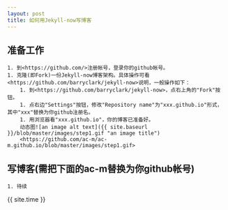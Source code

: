 ```yaml
---
layout: post
title: 如何用Jekyll-now写博客
---
```


## 准备工作

    1. 到<https://github.com/>注册帐号，登录你的github帐号。
    1. 克隆(即Fork)一份Jekyll-now博客架构。具体操作可看<https://github.com/barryclark/jekyll-now>说明，一般操作如下：
        1. 到<https://github.com/barryclark/jekyll-now>，点右上角的"Fork"按钮。
        1. 点右边"Settings"按钮，修改"Repository name"为"xxx.github.io"形式，其中"xxx"替换为你github注册名。
        1. 用浏览器看"xxx.github.io"，你的博客已准备好。
        动态图![an image alt text]({{ site.baseurl }}/blob/master/images/step1.gif "an image title")
        <https://github.com/ac-m/ac-m.github.io/blob/master/images/step1.gif>
        
        
## 写博客(需把下面的ac-m替换为你github帐号)

    1. 待续

{{ site.time }}
